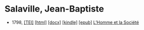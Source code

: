 # Salaville, Jean-Baptiste

* 1798,  <a title="Source XML/TEI" class="file tei" href="https://hurlus.github.io/tei/salaville1798_homme-societe.xml">[TEI]</a>  <a title="HTML une page" class="file html" href="https://hurlus.github.io/salaville/salaville1798_homme-societe.html">[html]</a>  <a title="Bureautique (LibreOffice, MS.Word)" class="file docx" href="https://hurlus.github.io/salaville/salaville1798_homme-societe.docx">[docx]</a>  <a title="Amazon.kindle" class="file mobi" href="https://hurlus.github.io/salaville/salaville1798_homme-societe.mobi">[kindle]</a>  <a title="EPUB, pour liseuses et téléphones" class="file epub" href="https://hurlus.github.io/salaville/salaville1798_homme-societe.epub">[epub]</a>  <a href="https://hurlus.github.io/salaville/salaville1798_homme-societe.html">L’Homme et la Société</a>
